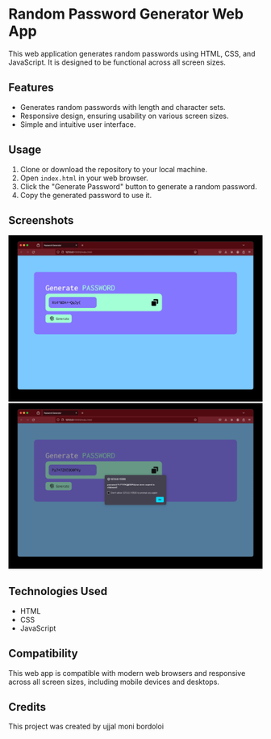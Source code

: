 # Random Password Generator Web App

This web application generates random passwords using HTML, CSS, and JavaScript. It is designed to be functional across all screen sizes.

## Features

- Generates random passwords with length and character sets.
- Responsive design, ensuring usability on various screen sizes.
- Simple and intuitive user interface.

## Usage

1. Clone or download the repository to your local machine.
2. Open `index.html` in your web browser.
3. Click the "Generate Password" button to generate a random password.
4. Copy the generated password to use it.

## Screenshots

![Screenshot](./Screenshot%202024-05-11%20at%2019.25.59.jpg)
![Screenshot](./Screenshot%202024-05-11%20at%2019.54.13.jpg)

## Technologies Used

- HTML
- CSS
- JavaScript

## Compatibility

This web app is compatible with modern web browsers and responsive across all screen sizes, including mobile devices and desktops.

## Credits

This project was created by ujjal moni bordoloi
